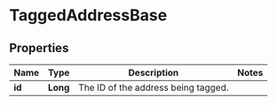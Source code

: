 
# TaggedAddressBase

## Properties
Name | Type | Description | Notes
------------ | ------------- | ------------- | -------------
**id** | **Long** | The ID of the address being tagged. | 



